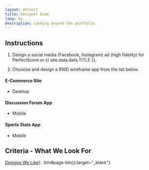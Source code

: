 ```yaml
---
layout: default
title: Designer Exam
lang: my
description: Looking beyond the portfolio.
---
```




## Instructions

1. Design a social media (Facebook, Instagram) ad (high fidelity) for PerfectScore or {{ site.data.data.TITLE }}.

2. Chooose and design a RWD wireframe app from the list below.

#### E-Commerce Site

* Desktop

#### Discussion Forum App

* Mobile

#### Sports Stats App

* Mobile

## Criteria - What We Look For

[Designs We Like](https://docs.google.com/spreadsheets/d/1JFrMD5X5O_09hYCWGpeODBHy0OnA1UkQUuejtB0m54w/edit?usp=sharing){: .btn#page-btn}{:target="_blank"}